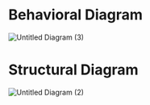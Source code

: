 # Behavioral Diagram
![Untitled Diagram (3)](https://user-images.githubusercontent.com/94363214/144291464-2b97b755-9bac-4498-8d4e-86fe8e00b11d.jpg)



# Structural Diagram
![Untitled Diagram (2)](https://user-images.githubusercontent.com/94363214/144257218-88509176-af8b-41bd-9b68-e75c36c7e9f3.jpg)


